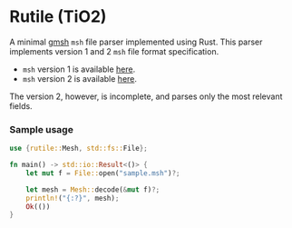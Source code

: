 # Rutile (TiO2)

A minimal [gmsh](https://gmsh.info/) `msh` file parser implemented using Rust.
This parser implements version 1 and 2 `msh` file format specification.

- `msh` version 1 is available [here](https://gmsh.info/dev/doc/texinfo/gmsh.html#MSH-file-format-version-1-_0028Legacy_0029).
- `msh` version 2 is available [here](https://gmsh.info/dev/doc/texinfo/gmsh.html#MSH-file-format-version-2-_0028Legacy_0029).

The version 2, however, is incomplete, and parses only the most relevant fields.

### Sample usage

```rust
use {rutile::Mesh, std::fs::File};

fn main() -> std::io::Result<()> {
    let mut f = File::open("sample.msh")?;

    let mesh = Mesh::decode(&mut f)?;
    println!("{:?}", mesh);
    Ok(())
}
```
